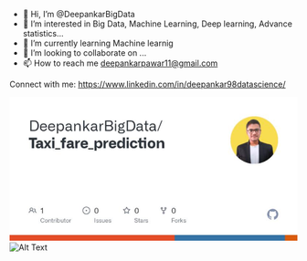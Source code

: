 - 👋 Hi, I’m @DeepankarBigData
- 👀 I’m interested in Big Data, Machine Learning, Deep learning, Advance statistics...
- 🌱 I’m currently learning Machine learnig
- 💞️ I’m looking to collaborate on ...
- 📫 How to reach me deepankarpawar11@gmail.com

Connect with me:
https://www.linkedin.com/in/deepankar98datascience/


![Alt_Text](1701502668288.jpeg)
![Alt Text](templates/insurance.jpeg)

